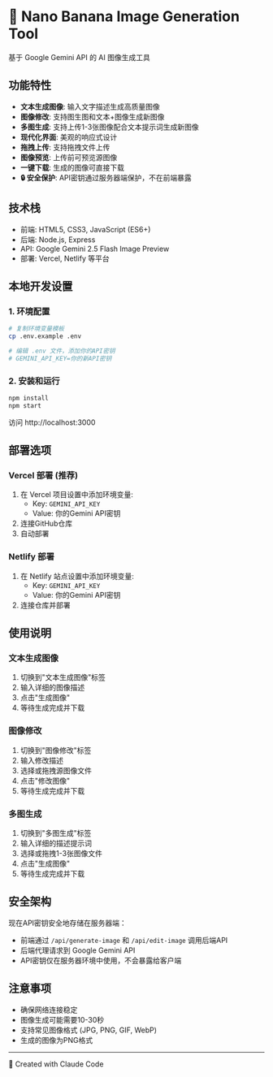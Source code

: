 # 🍌 Nano Banana Image Generation Tool

基于 Google Gemini API 的 AI 图像生成工具

## 功能特性

- **文本生成图像**: 输入文字描述生成高质量图像
- **图像修改**: 支持图生图和文本+图像生成新图像
- **多图生成**: 支持上传1-3张图像配合文本提示词生成新图像
- **现代化界面**: 美观的响应式设计
- **拖拽上传**: 支持拖拽文件上传
- **图像预览**: 上传前可预览源图像
- **一键下载**: 生成的图像可直接下载
- **🔒 安全保护**: API密钥通过服务器端保护，不在前端暴露

## 技术栈

- 前端: HTML5, CSS3, JavaScript (ES6+)
- 后端: Node.js, Express  
- API: Google Gemini 2.5 Flash Image Preview
- 部署: Vercel, Netlify 等平台

## 本地开发设置

### 1. 环境配置
```bash
# 复制环境变量模板
cp .env.example .env

# 编辑 .env 文件，添加你的API密钥
# GEMINI_API_KEY=你的新API密钥
```

### 2. 安装和运行
```bash
npm install
npm start
```

访问 http://localhost:3000

## 部署选项

### Vercel 部署 (推荐)
1. 在 Vercel 项目设置中添加环境变量:
   - Key: `GEMINI_API_KEY`
   - Value: 你的Gemini API密钥
2. 连接GitHub仓库
3. 自动部署

### Netlify 部署
1. 在 Netlify 站点设置中添加环境变量:
   - Key: `GEMINI_API_KEY` 
   - Value: 你的Gemini API密钥
2. 连接仓库并部署

## 使用说明

### 文本生成图像
1. 切换到"文本生成图像"标签
2. 输入详细的图像描述
3. 点击"生成图像"
4. 等待生成完成并下载

### 图像修改
1. 切换到"图像修改"标签
2. 输入修改描述
3. 选择或拖拽源图像文件
4. 点击"修改图像"
5. 等待生成完成并下载

### 多图生成
1. 切换到"多图生成"标签
2. 输入详细的描述提示词
3. 选择或拖拽1-3张图像文件
4. 点击"生成图像"
5. 等待生成完成并下载

## 安全架构

现在API密钥安全地存储在服务器端：
- 前端通过 `/api/generate-image` 和 `/api/edit-image` 调用后端API
- 后端代理请求到 Google Gemini API
- API密钥仅在服务器环境中使用，不会暴露给客户端

## 注意事项

- 确保网络连接稳定
- 图像生成可能需要10-30秒
- 支持常见图像格式 (JPG, PNG, GIF, WebP)
- 生成的图像为PNG格式

---

🤖 Created with Claude Code

<!-- Last updated: 2025年 8月28日 星期四 20时45分18秒 CST -->

